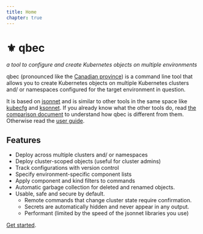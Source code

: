 ```yaml
---
title: Home
chapter: true
---
```


# &#9884; qbec

_a tool to configure and create Kubernetes objects on multiple environments_

qbec (pronounced like the [Canadian province](https://en.wikipedia.org/wiki/Quebec)) is a command line tool that 
allows you to create Kubernetes objects on multiple Kubernetes clusters and/ or namespaces configured for 
the target environment in question.

It is based on [jsonnet](https://jsonnet.org) and is similar to other tools in the same space like 
[kubecfg](https://github.com/ksonnet/kubecfg) and [ksonnet](https://ksonnet.io/).
If you already know what the other tools do, read [the comparison document](comparison-with-other-tools/) to understand
how qbec is different from them. Otherwise read the [user guide](userguide/).

## Features

* Deploy across multiple clusters and/ or namespaces
* Deploy cluster-scoped objects (useful for cluster admins)
* Track configurations with version control
* Specify environment-specific component lists
* Apply component and kind filters to commands
* Automatic garbage collection for deleted and renamed objects.
* Usable, safe and secure by default.
  * Remote commands that change cluster state require confirmation.
  * Secrets are automatically hidden and never appear in any output.
  * Performant (limited by the speed of the jsonnet libraries you use)

[Get started](getting-started/).